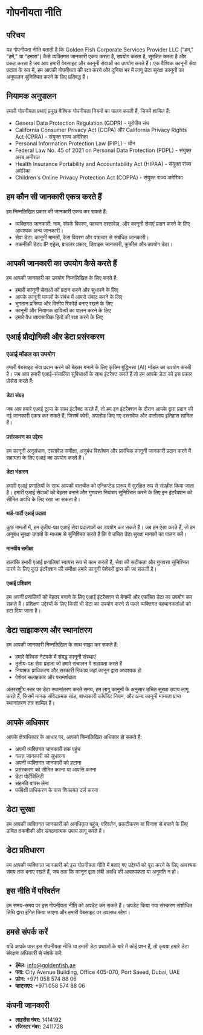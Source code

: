 # गोपनीयता नीति

## परिचय

यह गोपनीयता नीति बताती है कि Golden Fish Corporate Services Provider LLC ("हम," "हमें," या "हमारा") कैसे व्यक्तिगत जानकारी एकत्र करता है, उपयोग करता है, सुरक्षित करता है और प्रकट करता है जब आप हमारी वेबसाइट और कानूनी सेवाओं का उपयोग करते हैं। एक वैश्विक कानूनी सेवा प्रदाता के रूप में, हम आपकी गोपनीयता की रक्षा करने और दुनिया भर में लागू डेटा सुरक्षा कानूनों का अनुपालन सुनिश्चित करने के लिए प्रतिबद्ध हैं।

## नियामक अनुपालन

हमारी गोपनीयता प्रथाएं प्रमुख वैश्विक गोपनीयता नियमों का पालन करती हैं, जिनमें शामिल हैं:

- General Data Protection Regulation (GDPR) - यूरोपीय संघ
- California Consumer Privacy Act (CCPA) और California Privacy Rights Act (CPRA) - संयुक्त राज्य अमेरिका
- Personal Information Protection Law (PIPL) - चीन
- Federal Law No. 45 of 2021 on Personal Data Protection (PDPL) - संयुक्त अरब अमीरात
- Health Insurance Portability and Accountability Act (HIPAA) - संयुक्त राज्य अमेरिका
- Children's Online Privacy Protection Act (COPPA) - संयुक्त राज्य अमेरिका

## हम कौन सी जानकारी एकत्र करते हैं

हम निम्नलिखित प्रकार की जानकारी एकत्र कर सकते हैं:

- व्यक्तिगत जानकारी: नाम, संपर्क विवरण, पहचान दस्तावेज़, और कानूनी सेवाएं प्रदान करने के लिए आवश्यक अन्य जानकारी।
- सेवा डेटा: कानूनी मामलों, केस विवरण और पत्राचार से संबंधित जानकारी।
- तकनीकी डेटा: IP एड्रेस, ब्राउज़र प्रकार, डिवाइस जानकारी, कुकीज़ और उपयोग डेटा।

## आपकी जानकारी का उपयोग कैसे करते हैं

हम आपकी जानकारी का उपयोग निम्नलिखित के लिए करते हैं:

- हमारी कानूनी सेवाओं को प्रदान करने और सुधारने के लिए
- आपके कानूनी मामलों के संबंध में आपसे संवाद करने के लिए
- भुगतान प्रक्रिया और वित्तीय रिकॉर्ड बनाए रखने के लिए
- कानूनी और नियामक दायित्वों का पालन करने के लिए
- हमारे वैध व्यावसायिक हितों की रक्षा करने के लिए

## एआई प्रौद्योगिकी और डेटा प्रसंस्करण

### एआई मॉडल का उपयोग

हमारी वेबसाइट सेवा प्रदान करने को बेहतर बनाने के लिए कृत्रिम बुद्धिमत्ता (AI) मॉडल का उपयोग करती है। जब आप हमारी एआई-संचालित सुविधाओं के साथ इंटरैक्ट करते हैं तो हम आपके डेटा को इस प्रकार प्रोसेस करते हैं:

#### डेटा संग्रह

जब आप हमारे एआई टूल्स के साथ इंटरैक्ट करते हैं, तो हम इन इंटरैक्शन के दौरान आपके द्वारा प्रदान की गई जानकारी एकत्र कर सकते हैं, जिसमें क्वेरी, अपलोड किए गए दस्तावेज और वार्तालाप इतिहास शामिल हैं।

#### प्रसंस्करण का उद्देश्य

हम कानूनी अनुसंधान, दस्तावेज़ समीक्षा, अनुबंध विश्लेषण और प्रारंभिक कानूनी जानकारी प्रदान करने में सहायता के लिए एआई का उपयोग करते हैं।

#### डेटा भंडारण

हमारी एआई प्रणालियों के साथ आपकी बातचीत को एन्क्रिप्टेड प्रारूप में सुरक्षित रूप से संग्रहीत किया जाता है। हमारी एआई सेवाओं को बेहतर बनाने और गुणवत्ता नियंत्रण सुनिश्चित करने के लिए इन इंटरैक्शन को सीमित अवधि के लिए रखा जा सकता है।

#### थर्ड-पार्टी एआई प्रदाता

कुछ मामलों में, हम तृतीय-पक्ष एआई सेवा प्रदाताओं का उपयोग कर सकते हैं। जब हम ऐसा करते हैं, तो हम अनुबंध सुरक्षा उपायों के माध्यम से सुनिश्चित करते हैं कि वे उचित डेटा सुरक्षा मानकों का पालन करें।

#### मानवीय समीक्षा

हालांकि हमारी एआई प्रणालियां स्वायत्त रूप से काम करती हैं, सेवा की सटीकता और गुणवत्ता सुनिश्चित करने के लिए कुछ इंटरैक्शन की समीक्षा हमारे कानूनी पेशेवरों द्वारा की जा सकती है।

#### एआई प्रशिक्षण

हम अपनी प्रणालियों को बेहतर बनाने के लिए एआई इंटरैक्शन से बेनामी और एकत्रित डेटा का उपयोग कर सकते हैं। प्रशिक्षण उद्देश्यों के लिए किसी भी डेटा का उपयोग करने से पहले व्यक्तिगत पहचानकर्ताओं को हटा दिया जाता है।

## डेटा साझाकरण और स्थानांतरण

हम आपकी जानकारी निम्नलिखित के साथ साझा कर सकते हैं:

- हमारे वैश्विक नेटवर्क में संबद्ध कानूनी संस्थाएं
- तृतीय-पक्ष सेवा प्रदाता जो हमारे संचालन में सहायता करते हैं
- नियामक प्राधिकरण और सरकारी निकाय जहां कानून द्वारा आवश्यक हो
- पेशेवर सलाहकार और परामर्शदाता

अंतरराष्ट्रीय स्तर पर डेटा स्थानांतरण करते समय, हम लागू कानूनों के अनुसार उचित सुरक्षा उपाय लागू करते हैं, जिसमें मानक संविदात्मक खंड, बाध्यकारी कॉर्पोरेट नियम, और अन्य कानूनी मान्यता प्राप्त स्थानांतरण तंत्र शामिल हैं।

## आपके अधिकार

आपके क्षेत्राधिकार के आधार पर, आपको निम्नलिखित अधिकार हो सकते हैं:

- अपनी व्यक्तिगत जानकारी तक पहुंच
- गलत जानकारी को सुधारना
- अपनी व्यक्तिगत जानकारी को हटाना
- प्रसंस्करण को सीमित करना या आपत्ति करना
- डेटा पोर्टेबिलिटी
- सहमति वापस लेना
- पर्यवेक्षी प्राधिकरण के पास शिकायत दर्ज करना

## डेटा सुरक्षा

हम आपकी व्यक्तिगत जानकारी को अनधिकृत पहुंच, परिवर्तन, प्रकटीकरण या विनाश से बचाने के लिए उचित तकनीकी और संगठनात्मक उपाय लागू करते हैं।

## डेटा प्रतिधारण

हम आपकी व्यक्तिगत जानकारी को इस गोपनीयता नीति में बताए गए उद्देश्यों को पूरा करने के लिए आवश्यक समय तक बनाए रखते हैं, जब तक कि कानून द्वारा लंबी अवधि की आवश्यकता या अनुमति न हो।

## इस नीति में परिवर्तन

हम समय-समय पर इस गोपनीयता नीति को अपडेट कर सकते हैं। अपडेट किया गया संस्करण संशोधित तिथि द्वारा इंगित किया जाएगा और हमारी वेबसाइट पर उपलब्ध रहेगा।

## हमसे संपर्क करें

यदि आपके पास इस गोपनीयता नीति या हमारी डेटा प्रथाओं के बारे में कोई प्रश्न हैं, तो कृपया हमारे डेटा संरक्षण अधिकारी से संपर्क करें:

- **ईमेल:** info@goldenfish.ae
- **पता:** City Avenue Building, Office 405-070, Port Saeed, Dubai, UAE
- **फ़ोन:** +971 058 574 88 06
- **व्हाट्सएप:** +971 058 574 88 06

## कंपनी जानकारी

- **लाइसेंस नंबर:** 1414192
- **रजिस्टर नंबर:** 2411728